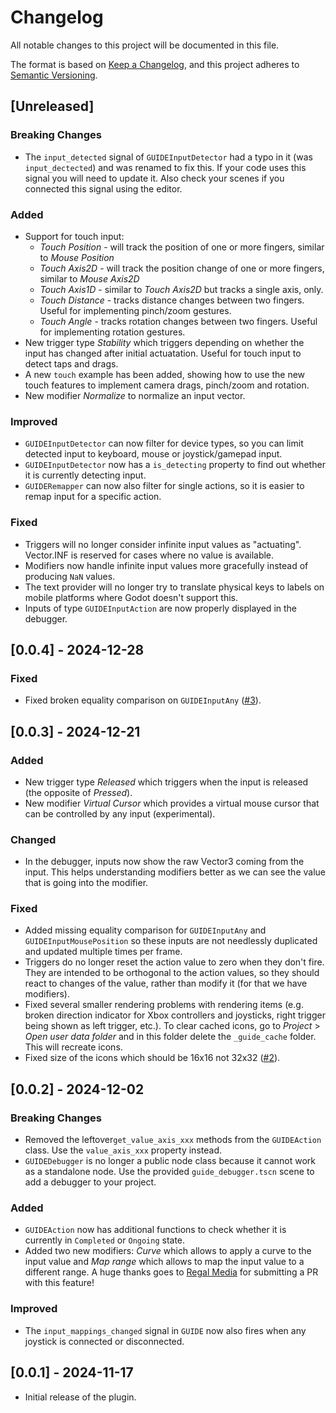 # Changelog
All notable changes to this project will be documented in this file.

The format is based on [Keep a Changelog](https://keepachangelog.com/en/1.0.0/),
and this project adheres to [Semantic Versioning](https://semver.org/spec/v2.0.0.html).

## [Unreleased]
### Breaking Changes
- The `input_detected` signal of `GUIDEInputDetector` had a typo in it (was `input_dectected`) and was renamed to fix this. If your code uses this signal you will need to update it. Also check your scenes if you connected this signal using the editor.

### Added
- Support for touch input:
	- _Touch Position_  - will track the position of one or more fingers, similar to _Mouse Position_
	- _Touch Axis2D_ - will track the position change of one or more fingers, similar to _Mouse Axis2D_
	- _Touch Axis1D_ - similar to _Touch Axis2D_ but tracks a single axis, only.
	- _Touch Distance_ - tracks distance changes between two fingers. Useful for implementing pinch/zoom gestures.
	- _Touch Angle_ - tracks rotation changes between two fingers. Useful for implementing rotation gestures.
- New trigger type _Stability_ which triggers depending on whether the input has changed after initial actuatation. Useful for touch input to detect taps and drags.
- A new `touch` example has been added, showing how to use the new touch features to implement camera drags, pinch/zoom and rotation.
- New modifier _Normalize_ to normalize an input vector.

### Improved
- `GUIDEInputDetector` can now filter for device types, so you can limit detected input to keyboard, mouse or joystick/gamepad input.
- `GUIDEInputDetector` now has a `is_detecting` property to find out whether it is currently detecting input.
- `GUIDERemapper` can now also filter for single actions, so it is easier to remap input for a specific action.

### Fixed
- Triggers will no longer consider infinite input values as "actuating". Vector.INF is reserved for cases where no value is available.
- Modifiers now handle infinite input values more gracefully instead of producing `NaN` values.
- The text provider will no longer try to translate physical keys to labels on mobile platforms where Godot doesn't support this.
- Inputs of type `GUIDEInputAction` are now properly displayed in the debugger.

## [0.0.4] - 2024-12-28
### Fixed
- Fixed broken equality comparison on `GUIDEInputAny` ([#3](https://github.com/godotneers/G.U.I.D.E/issues/3)).

## [0.0.3] - 2024-12-21
### Added
- New trigger type _Released_ which triggers when the input is released (the opposite of _Pressed_).
- New modifier _Virtual Cursor_ which provides a virtual mouse cursor that can be controlled by any input (experimental).

### Changed
- In the debugger, inputs now show the raw Vector3 coming from the input. This helps understanding modifiers better as we can see the value that is going into the modifier.

### Fixed
- Added missing equality comparison for `GUIDEInputAny` and `GUIDEInputMousePosition` so these inputs are not needlessly duplicated and updated multiple times per frame.
- Triggers do no longer reset the action value to zero when they don't fire. They are intended to be orthogonal to the action values, so they should react to changes of the value, rather than modify it (for that we have modifiers).
- Fixed several smaller rendering problems with rendering items (e.g. broken direction indicator for Xbox controllers and joysticks, right trigger being shown as left trigger, etc.). To clear cached icons, go to _Project_ > _Open user data folder_  and in this folder delete the `_guide_cache` folder. This will recreate icons. 
- Fixed size of the icons which should be 16x16 not 32x32 ([#2](https://github.com/godotneers/G.U.I.D.E/issues/2)).

## [0.0.2] - 2024-12-02
### Breaking Changes
- Removed the leftover`get_value_axis_xxx` methods from the `GUIDEAction` class. Use the `value_axis_xxx` property instead.
- `GUIDEDebugger` is no longer a public node class because it cannot work as a standalone node. Use the provided `guide_debugger.tscn` scene to add a debugger to your project.
### Added
- `GUIDEAction` now has additional functions to check whether it is currently in `Completed` or `Ongoing` state.
- Added two new modifiers: _Curve_ which allows to apply a curve to the input value and _Map range_ which allows to map the input value to a different range. A huge thanks goes to [Regal Media](https://github.com/RegalMedia) for submitting a PR with this feature!
### Improved
- The `input_mappings_changed` signal in `GUIDE` now also fires when any joystick is connected or disconnected.


## [0.0.1] - 2024-11-17
- Initial release of the plugin.
